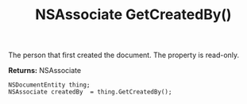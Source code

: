 ﻿---
uid: crmscript_ref_NSDocumentEntity_GetCreatedBy
title: NSAssociate GetCreatedBy()
intellisense: NSDocumentEntity.GetCreatedBy
keywords: NSDocumentEntity, GetCreatedBy
so.topic: reference
---

The person that first created the document. The property is read-only.

**Returns:** NSAssociate


```crmscript
NSDocumentEntity thing;
NSAssociate createdBy  = thing.GetCreatedBy();
```


